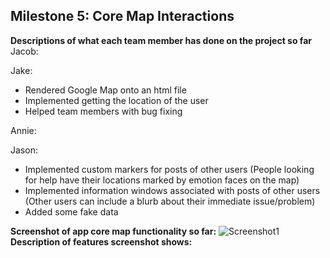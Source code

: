 ## Milestone 5: Core Map Interactions

**Descriptions of what each team member has done on the project so far**
Jacob:

Jake:
* Rendered Google Map onto an html file
* Implemented getting the location of the user
* Helped team members with bug fixing


Annie:

Jason:
* Implemented custom markers for posts of other users (People looking for help have their locations marked by emotion faces on the map)
* Implemented information windows associated with posts of other users (Other users can include a blurb about their immediate issue/problem)
* Added some fake data

**Screenshot of app core map functionality so far:**
![Screenshot1]()
**Description of features screenshot shows:**
